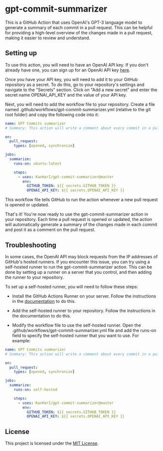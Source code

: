 # gpt-commit-summarizer
This is a GitHub Action that uses OpenAI's GPT-3 language model to generate
a summary of each commit in a pull request. This can be helpful for
providing a high-level overview of the changes made in a pull request,
making it easier to review and understand.

## Setting up
To use this action, you will need to have an OpenAI API key.
If you don't already have one, you can sign up for an OpenAI API 
key [here](https://beta.openai.com/docs/quickstart).

Once you have your API key, you will need to add it to your GitHub
repository as a secret. To do this, go to your repository's settings
and navigate to the "Secrets" section. Click on "Add a new secret"
and enter the secret name OPENAI_API_KEY and the value of your API key.

Next, you will need to add the workflow file to your repository.
Create a file named .github/workflows/gpt-commit-summarizer.yml (relative 
to the git root folder) and copy the following code into it:
```yaml
name: GPT Commits summarizer
# Summary: This action will write a comment about every commit in a pull request

on:
  pull_request:
    types: [opened, synchronize]

jobs:
  summarize:
    runs-on: ubuntu-latest

    steps:
      - uses: KanHarI/gpt-commit-summarizer@master
        env:
          GITHUB_TOKEN: ${{ secrets.GITHUB_TOKEN }}
          OPENAI_API_KEY: ${{ secrets.OPENAI_API_KEY }}

```
This workflow file tells GitHub to run the action whenever a new pull 
request is opened or updated.

That's it! You're now ready to use the gpt-commit-summarizer action
in your repository. Each time a pull request is opened or updated,
the action will automatically generate a summary of the changes made
in each commit and post it as a comment on the pull request.

## Troubleshooting
In some cases, the OpenAI API may block requests from the IP addresses
of GitHub's hosted runners. If you encounter this issue, you can try
using a self-hosted runner to run the gpt-commit-summarizer action.
This can be done by setting up a runner on a server that you control,
and then adding the runner to your repository.

To set up a self-hosted runner, you will need to follow these steps:

* Install the GitHub Actions Runner on your server. Follow the instructions in the [documentation](https://docs.github.com/en/actions/hosting-your-own-runners/adding-self-hosted-runners) to do this.

* Add the self-hosted runner to your repository. Follow the instructions in the documentation to do this.

* Modify the workflow file to use the self-hosted runner. Open the .github/workflows/gpt-commit-summarizer.yml file and add the runs-on field to specify the self-hosted runner that you want to use. For example:
```yaml
name: GPT Commits summarizer
# Summary: This action will write a comment about every commit in a pull request

on:
  pull_request:
    types: [opened, synchronize]

jobs:
  summarize:
    runs-on: self-hosted

    steps:
      - uses: KanHarI/gpt-commit-summarizer@master
        env:
          GITHUB_TOKEN: ${{ secrets.GITHUB_TOKEN }}
          OPENAI_API_KEY: ${{ secrets.OPENAI_API_KEY }}

```


## License
This project is licensed under the [MIT License](./LICENSE).
